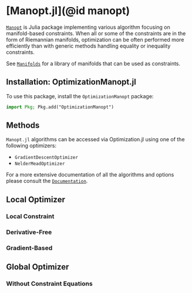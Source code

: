 # [Manopt.jl](@id manopt)
[`Manopt`](https://github.com/JuliaManifolds/Manopt.jl) is Julia package implementing various algorithm focusing on manifold-based constraints. When all or some of the constraints are in the form of Riemannian manifolds, optimization can be often performed more efficiently than with generic methods handling equality or inequality constraints.

See [`Manifolds`](https://github.com/JuliaManifolds/Manifolds.jl) for a library of manifolds that can be used as constraints.

## Installation: OptimizationManopt.jl

To use this package, install the `OptimizationManopt` package:

```julia
import Pkg; Pkg.add("OptimizationManopt")
```

## Methods

`Manopt.jl` algorithms can be accessed via Optimization.jl using one of the following optimizers:

- `GradientDescentOptimizer`
- `NelderMeadOptimizer`

For a more extensive documentation of all the algorithms and options please consult the [`Documentation`](https://manoptjl.org/stable/).

## Local Optimizer

### Local Constraint

### Derivative-Free

### Gradient-Based

## Global Optimizer

### Without Constraint Equations
